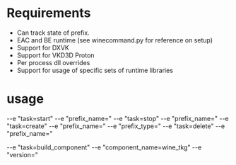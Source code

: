 # Requirements
- Can track state of prefix.
- EAC and BE runtime (see winecommand.py for reference on setup)
- Support for DXVK
- Support for VKD3D Proton
- Per process dll overrides
- Support for usage of specific sets of runtime libraries

# usage

--e "task=start"  --e "prefix_name=<prefix name>"
--e "task=stop"   --e "prefix_name=<prefix name>"
--e "task=create" --e "prefix_name=<prefix name>" --e "prefix_type=<prefix type>"
--e "task=delete" --e "prefix_name=<prefix name>"

--e "task=build_component" --e "component_name=wine_tkg" --e "version="